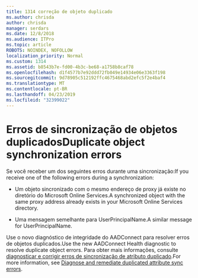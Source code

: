 ```yaml
---
title: 1314 correção de objeto duplicado
ms.author: chrisda
author: chrisda
manager: serdars
ms.date: 12/8/2018
ms.audience: ITPro
ms.topic: article
ROBOTS: NOINDEX, NOFOLLOW
localization_priority: Normal
ms.custom: 1314
ms.assetid: b8543b7e-fd00-4b3c-be68-a1758b8caf78
ms.openlocfilehash: d1f4577b7e92ddd72fb049e14934e06e3363f198
ms.sourcegitcommit: 9d78905c512192ffc4675468abd2efc5f2e4baf4
ms.translationtype: MT
ms.contentlocale: pt-BR
ms.lasthandoff: 04/23/2019
ms.locfileid: "32399022"
---
```

# <a name="duplicate-object-synchronization-errors"></a><span data-ttu-id="e6677-102">Erros de sincronização de objetos duplicados</span><span class="sxs-lookup"><span data-stu-id="e6677-102">Duplicate object synchronization errors</span></span>

<span data-ttu-id="e6677-103">Se você receber um dos seguintes erros durante uma sincronização:</span><span class="sxs-lookup"><span data-stu-id="e6677-103">If you receive one of the following errors during a synchronization:</span></span>

- <span data-ttu-id="e6677-104">Um objeto sincronizado com o mesmo endereço de proxy já existe no diretório do Microsoft Online Services.</span><span class="sxs-lookup"><span data-stu-id="e6677-104">A synchronized object with the same proxy address already exists in your Microsoft Online Services directory.</span></span>

- <span data-ttu-id="e6677-105">Uma mensagem semelhante para UserPrincipalName.</span><span class="sxs-lookup"><span data-stu-id="e6677-105">A similar message for UserPrincipalName.</span></span>

<span data-ttu-id="e6677-106">Use o novo diagnóstico de integridade do AADConnect para resolver erros de objetos duplicados.</span><span class="sxs-lookup"><span data-stu-id="e6677-106">Use the new AADConnect Health diagnostic to resolve duplicate object errors.</span></span> <span data-ttu-id="e6677-107">Para obter mais informações, consulte [diagnosticar e corrigir erros de sincronização de atributo duplicado](https://docs.microsoft.com/azure/active-directory/hybrid/how-to-connect-health-diagnose-sync-errors).</span><span class="sxs-lookup"><span data-stu-id="e6677-107">For more information, see [Diagnose and remediate duplicated attribute sync errors](https://docs.microsoft.com/azure/active-directory/hybrid/how-to-connect-health-diagnose-sync-errors).</span></span>
